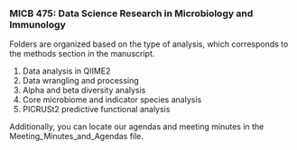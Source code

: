 ### MICB 475: Data Science Research in Microbiology and Immunology

Folders are organized based on the type of analysis, which corresponds to the methods section in the manuscript. 
1. Data analysis in QIIME2
2. Data wrangling and processing
3. Alpha and beta diversity analysis
4. Core microbiome and indicator species analysis
5. PICRUSt2 predictive functional analysis

Additionally, you can locate our agendas and meeting minutes in the Meeting_Minutes_and_Agendas file. 
